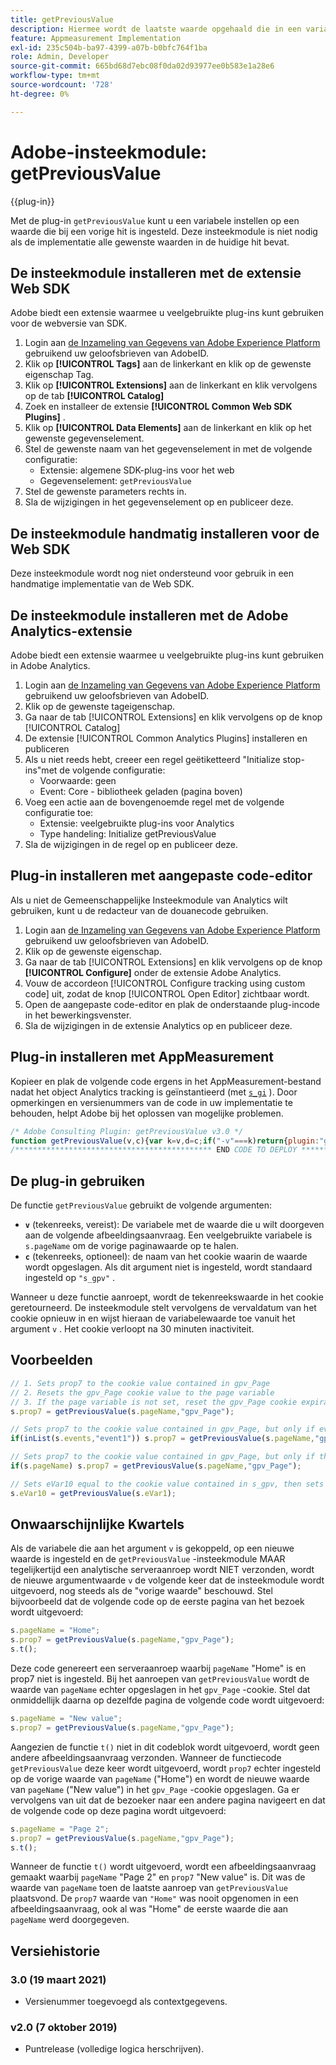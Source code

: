```yaml
---
title: getPreviousValue
description: Hiermee wordt de laatste waarde opgehaald die in een variabele is doorgegeven.
feature: Appmeasurement Implementation
exl-id: 235c504b-ba97-4399-a07b-b0bfc764f1ba
role: Admin, Developer
source-git-commit: 665bd68d7ebc08f0da02d93977ee0b583e1a28e6
workflow-type: tm+mt
source-wordcount: '728'
ht-degree: 0%

---
```


# Adobe-insteekmodule: getPreviousValue

{{plug-in}}

Met de plug-in `getPreviousValue` kunt u een variabele instellen op een waarde die bij een vorige hit is ingesteld. Deze insteekmodule is niet nodig als de implementatie alle gewenste waarden in de huidige hit bevat.

## De insteekmodule installeren met de extensie Web SDK

Adobe biedt een extensie waarmee u veelgebruikte plug-ins kunt gebruiken voor de webversie van SDK.

1. Login aan [ de Inzameling van Gegevens van Adobe Experience Platform ](https://experience.adobe.com/data-collection) gebruikend uw geloofsbrieven van AdobeID.
1. Klik op **[!UICONTROL Tags]** aan de linkerkant en klik op de gewenste eigenschap Tag.
1. Klik op **[!UICONTROL Extensions]** aan de linkerkant en klik vervolgens op de tab **[!UICONTROL Catalog]**
1. Zoek en installeer de extensie **[!UICONTROL Common Web SDK Plugins]** .
1. Klik op **[!UICONTROL Data Elements]** aan de linkerkant en klik op het gewenste gegevenselement.
1. Stel de gewenste naam van het gegevenselement in met de volgende configuratie:
   * Extensie: algemene SDK-plug-ins voor het web
   * Gegevenselement: `getPreviousValue`
1. Stel de gewenste parameters rechts in.
1. Sla de wijzigingen in het gegevenselement op en publiceer deze.

## De insteekmodule handmatig installeren voor de Web SDK

Deze insteekmodule wordt nog niet ondersteund voor gebruik in een handmatige implementatie van de Web SDK.

## De insteekmodule installeren met de Adobe Analytics-extensie

Adobe biedt een extensie waarmee u veelgebruikte plug-ins kunt gebruiken in Adobe Analytics.

1. Login aan [ de Inzameling van Gegevens van Adobe Experience Platform ](https://experience.adobe.com/data-collection) gebruikend uw geloofsbrieven van AdobeID.
1. Klik op de gewenste tageigenschap.
1. Ga naar de tab [!UICONTROL Extensions] en klik vervolgens op de knop [!UICONTROL Catalog]
1. De extensie [!UICONTROL Common Analytics Plugins] installeren en publiceren
1. Als u niet reeds hebt, creeer een regel geëtiketteerd &quot;Initialize stop-ins&quot;met de volgende configuratie:
   * Voorwaarde: geen
   * Event: Core - bibliotheek geladen (pagina boven)
1. Voeg een actie aan de bovengenoemde regel met de volgende configuratie toe:
   * Extensie: veelgebruikte plug-ins voor Analytics
   * Type handeling: Initialize getPreviousValue
1. Sla de wijzigingen in de regel op en publiceer deze.

## Plug-in installeren met aangepaste code-editor

Als u niet de Gemeenschappelijke Insteekmodule van Analytics wilt gebruiken, kunt u de redacteur van de douanecode gebruiken.

1. Login aan [ de Inzameling van Gegevens van Adobe Experience Platform ](https://experience.adobe.com/data-collection) gebruikend uw geloofsbrieven van AdobeID.
1. Klik op de gewenste eigenschap.
1. Ga naar de tab [!UICONTROL Extensions] en klik vervolgens op de knop **[!UICONTROL Configure]** onder de extensie Adobe Analytics.
1. Vouw de accordeon [!UICONTROL Configure tracking using custom code] uit, zodat de knop [!UICONTROL Open Editor] zichtbaar wordt.
1. Open de aangepaste code-editor en plak de onderstaande plug-incode in het bewerkingsvenster.
1. Sla de wijzigingen in de extensie Analytics op en publiceer deze.

## Plug-in installeren met AppMeasurement

Kopieer en plak de volgende code ergens in het AppMeasurement-bestand nadat het object Analytics tracking is geïnstantieerd (met [`s_gi`](../functions/s-gi.md) ). Door opmerkingen en versienummers van de code in uw implementatie te behouden, helpt Adobe bij het oplossen van mogelijke problemen.

```js
/* Adobe Consulting Plugin: getPreviousValue v3.0 */
function getPreviousValue(v,c){var k=v,d=c;if("-v"===k)return{plugin:"getPreviousValue",version:"3.0"};var a=function(){if("undefined"!==typeof window.s_c_il)for(var c=0,b;c<window.s_c_il.length;c++)if(b=window.s_c_il[c],b._c&&"s_c"===b._c)return b}();"undefined"!==typeof a&&(a.contextData.getPreviousValue="3.0");window.cookieWrite=window.cookieWrite||function(c,b,f){if("string"===typeof c){var h=window.location.hostname,a=window.location.hostname.split(".").length-1;if(h&&!/^[0-9.]+$/.test(h)){a=2<a?a:2;var e=h.lastIndexOf(".");if(0<=e){for(;0<=e&&1<a;)e=h.lastIndexOf(".",e-1),a--;e=0<e?h.substring(e):h}}g=e;b="undefined"!==typeof b?""+b:"";if(f||""===b)if(""===b&&(f=-60),"number"===typeof f){var d=new Date;d.setTime(d.getTime()+6E4*f)}else d=f;return c&&(document.cookie=encodeURIComponent(c)+"="+encodeURIComponent(b)+"; path=/;"+(f?" expires="+d.toUTCString()+";":"")+(g?" domain="+g+";":""),"undefined"!==typeof cookieRead)?cookieRead(c)===b:!1}};window.cookieRead=window.cookieRead||function(c){if("string"===typeof c)c=encodeURIComponent(c);else return"";var b=" "+document.cookie,a=b.indexOf(" "+c+"="),d=0>a?a:b.indexOf(";",a);return(c=0>a?"":decodeURIComponent(b.substring(a+2+c.length,0>d?b.length:d)))?c:""};var l;d=d||"s_gpv";a=new Date;a.setTime(a.getTime()+18E5);window.cookieRead(d)&&(l=window.cookieRead(d));k?window.cookieWrite(d,k,a):window.cookieWrite(d,l,a);return l};
/******************************************** END CODE TO DEPLOY ********************************************/
```

## De plug-in gebruiken

De functie `getPreviousValue` gebruikt de volgende argumenten:

* **`v`** (tekenreeks, vereist): De variabele met de waarde die u wilt doorgeven aan de volgende afbeeldingsaanvraag. Een veelgebruikte variabele is `s.pageName` om de vorige paginawaarde op te halen.
* **`c`** (tekenreeks, optioneel): de naam van het cookie waarin de waarde wordt opgeslagen.  Als dit argument niet is ingesteld, wordt standaard ingesteld op `"s_gpv"` .

Wanneer u deze functie aanroept, wordt de tekenreekswaarde in het cookie geretourneerd. De insteekmodule stelt vervolgens de vervaldatum van het cookie opnieuw in en wijst hieraan de variabelewaarde toe vanuit het argument `v` . Het cookie verloopt na 30 minuten inactiviteit.

## Voorbeelden

```js
// 1. Sets prop7 to the cookie value contained in gpv_Page
// 2. Resets the gpv_Page cookie value to the page variable
// 3. If the page variable is not set, reset the gpv_Page cookie expiration
s.prop7 = getPreviousValue(s.pageName,"gpv_Page");

// Sets prop7 to the cookie value contained in gpv_Page, but only if event1 is in the events variable.
if(inList(s.events,"event1")) s.prop7 = getPreviousValue(s.pageName,"gpv_Page");

// Sets prop7 to the cookie value contained in gpv_Page, but only if the page variable is currently set on the page
if(s.pageName) s.prop7 = getPreviousValue(s.pageName,"gpv_Page");

// Sets eVar10 equal to the cookie value contained in s_gpv, then sets the s_gpv cookie to the current value of eVar1.
s.eVar10 = getPreviousValue(s.eVar1);
```

## Onwaarschijnlijke Kwartels

Als de variabele die aan het argument `v` is gekoppeld, op een nieuwe waarde is ingesteld en de `getPreviousValue` -insteekmodule MAAR tegelijkertijd een analytische serveraanroep wordt NIET verzonden, wordt de nieuwe argumentwaarde `v` de volgende keer dat de insteekmodule wordt uitgevoerd, nog steeds als de &quot;vorige waarde&quot; beschouwd.
Stel bijvoorbeeld dat de volgende code op de eerste pagina van het bezoek wordt uitgevoerd:

```js
s.pageName = "Home";
s.prop7 = getPreviousValue(s.pageName,"gpv_Page");
s.t();
```

Deze code genereert een serveraanroep waarbij `pageName` &quot;Home&quot; is en prop7 niet is ingesteld.  Bij het aanroepen van `getPreviousValue` wordt de waarde van `pageName` echter opgeslagen in het `gpv_Page` -cookie. Stel dat onmiddellijk daarna op dezelfde pagina de volgende code wordt uitgevoerd:

```js
s.pageName = "New value";
s.prop7 = getPreviousValue(s.pageName,"gpv_Page");
```

Aangezien de functie `t()` niet in dit codeblok wordt uitgevoerd, wordt geen andere afbeeldingsaanvraag verzonden.  Wanneer de functiecode `getPreviousValue` deze keer wordt uitgevoerd, wordt `prop7` echter ingesteld op de vorige waarde van `pageName` (&quot;Home&quot;) en wordt de nieuwe waarde van `pageName` (&quot;New value&quot;) in het `gpv_Page` -cookie opgeslagen. Ga er vervolgens van uit dat de bezoeker naar een andere pagina navigeert en dat de volgende code op deze pagina wordt uitgevoerd:

```js
s.pageName = "Page 2";
s.prop7 = getPreviousValue(s.pageName,"gpv_Page");
s.t();
```

Wanneer de functie `t()` wordt uitgevoerd, wordt een afbeeldingsaanvraag gemaakt waarbij `pageName` &quot;Page 2&quot; en `prop7` &quot;New value&quot; is. Dit was de waarde van `pageName` toen de laatste aanroep van `getPreviousValue` plaatsvond. De `prop7` waarde van `"Home"` was nooit opgenomen in een afbeeldingsaanvraag, ook al was &quot;Home&quot; de eerste waarde die aan `pageName` werd doorgegeven.

## Versiehistorie

### 3.0 (19 maart 2021)

* Versienummer toegevoegd als contextgegevens.

### v2.0 (7 oktober 2019)

* Puntrelease (volledige logica herschrijven).
